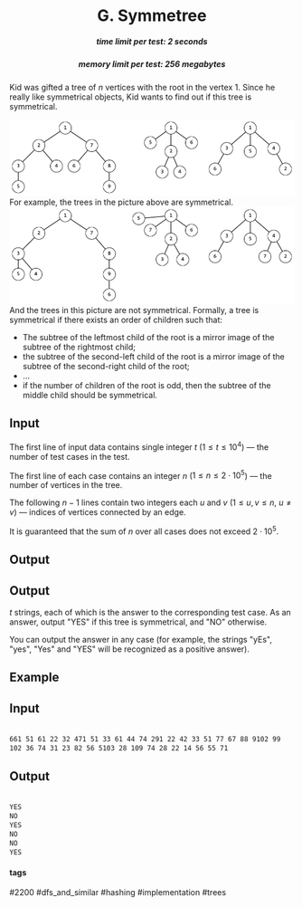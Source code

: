 <h1 style='text-align: center;'> G. Symmetree</h1>

<h5 style='text-align: center;'>time limit per test: 2 seconds</h5>
<h5 style='text-align: center;'>memory limit per test: 256 megabytes</h5>

Kid was gifted a tree of $n$ vertices with the root in the vertex $1$. Since he really like symmetrical objects, Kid wants to find out if this tree is symmetrical.

 ![](images/8b2c94254f484755f4b58c83063231999ed42798.png) For example, the trees in the picture above are symmetrical.  ![](images/f73c79c68584d8484ef0eafd5d9f761a81429b2f.png) And the trees in this picture are not symmetrical. Formally, a tree is symmetrical if there exists an order of children such that:

* The subtree of the leftmost child of the root is a mirror image of the subtree of the rightmost child;
* the subtree of the second-left child of the root is a mirror image of the subtree of the second-right child of the root;
* ...
* if the number of children of the root is odd, then the subtree of the middle child should be symmetrical.
## Input

The first line of input data contains single integer $t$ ($1 \le t \le 10^4$) — the number of test cases in the test.

The first line of each case contains an integer $n$ ($1 \le n \le 2 \cdot 10^5$) — the number of vertices in the tree.

The following $n-1$ lines contain two integers each $u$ and $v$ ($1 \le u, v \le n$, $u \neq v$) — indices of vertices connected by an edge.

It is guaranteed that the sum of $n$ over all cases does not exceed $2 \cdot 10^5$.

## Output

## Output

 $t$ strings, each of which is the answer to the corresponding test case. As an answer, output "YES" if this tree is symmetrical, and "NO" otherwise.

You can output the answer in any case (for example, the strings "yEs", "yes", "Yes" and "YES" will be recognized as a positive answer).

## Example

## Input


```

661 51 61 22 32 471 51 33 61 44 74 291 22 42 33 51 77 67 88 9102 99 102 36 74 31 23 82 56 5103 28 109 74 28 22 14 56 55 71
```
## Output


```

YES
NO
YES
NO
NO
YES

```


#### tags 

#2200 #dfs_and_similar #hashing #implementation #trees 
